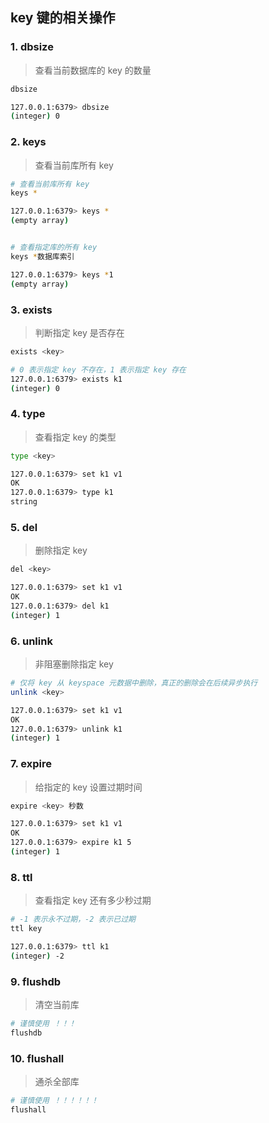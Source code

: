 ## key 键的相关操作

### 1. dbsize

> 查看当前数据库的 key 的数量

```bash
dbsize

127.0.0.1:6379> dbsize
(integer) 0
```



### 2. keys

> 查看当前库所有 key

```bash
# 查看当前库所有 key
keys *

127.0.0.1:6379> keys *
(empty array)


# 查看指定库的所有 key
keys *数据库索引

127.0.0.1:6379> keys *1
(empty array)
```



### 3. exists

> 判断指定 key 是否存在

```bash
exists <key>

# 0 表示指定 key 不存在，1 表示指定 key 存在
127.0.0.1:6379> exists k1
(integer) 0
```



### 4. type

> 查看指定 key 的类型

```bash
type <key>

127.0.0.1:6379> set k1 v1
OK
127.0.0.1:6379> type k1
string
```



### 5. del

> 删除指定 key

```bash
del <key>

127.0.0.1:6379> set k1 v1
OK
127.0.0.1:6379> del k1
(integer) 1
```



### 6. unlink

> 非阻塞删除指定 key

```bash
# 仅将 key 从 keyspace 元数据中删除，真正的删除会在后续异步执行
unlink <key>

127.0.0.1:6379> set k1 v1
OK
127.0.0.1:6379> unlink k1
(integer) 1
```



### 7. expire

> 给指定的 key 设置过期时间

```bash
expire <key> 秒数

127.0.0.1:6379> set k1 v1
OK
127.0.0.1:6379> expire k1 5
(integer) 1
```



### 8. ttl

> 查看指定 key 还有多少秒过期

```bash
# -1 表示永不过期，-2 表示已过期
ttl key

127.0.0.1:6379> ttl k1
(integer) -2
```



### 9. flushdb

> 清空当前库

```bash
# 谨慎使用 ！！！
flushdb
```



### 10. flushall

> 通杀全部库

```bash
# 谨慎使用 ！！！！！！
flushall
```



















